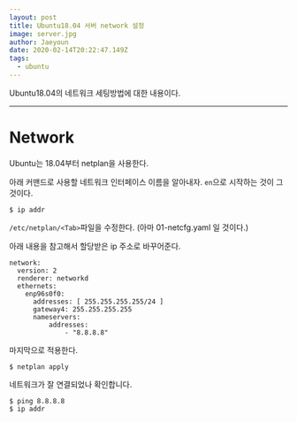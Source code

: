 ```yaml
---
layout: post
title: Ubuntu18.04 서버 network 설정
image: server.jpg
author: Jaeyoun
date: 2020-02-14T20:22:47.149Z
tags: 
  - ubuntu
---
```


Ubuntu18.04의 네트워크 세팅방법에 대한 내용이다.

---

# Network
Ubuntu는 18.04부터 netplan을 사용한다.

아래 커맨드로 사용할 네트워크 인터페이스 이름을 알아내자. ```en```으로 시작하는 것이 그 것이다.

```
$ ip addr
```

```/etc/netplan/<Tab>```파일을 수정한다. (아마 01-netcfg.yaml 일 것이다.)

아래 내용을 참고해서 할당받은 ip 주소로 바꾸어준다.

```
network:
  version: 2
  renderer: networkd
  ethernets:
    enp96s0f0:
      addresses: [ 255.255.255.255/24 ]
      gateway4: 255.255.255.255
      nameservers:
          addresses:
              - "8.8.8.8"
```

마지막으로 적용한다.

```
$ netplan apply
```

네트워크가 잘 연결되었나 확인합니다.

```
$ ping 8.8.8.8
$ ip addr
```